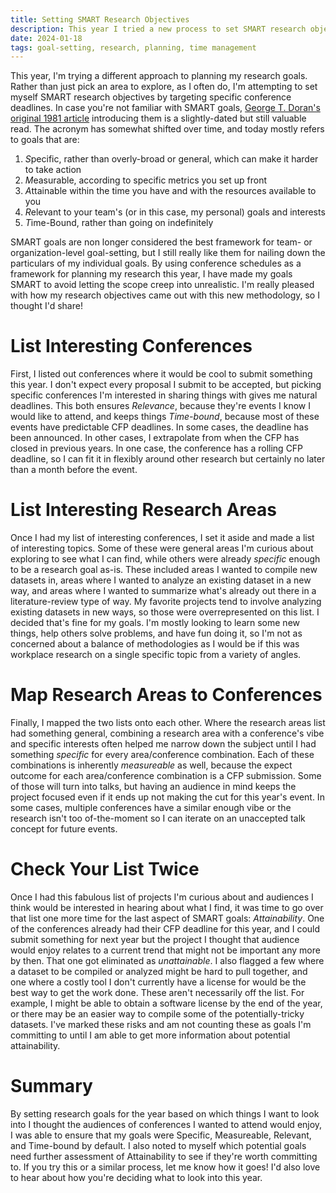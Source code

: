 ```yaml
---
title: Setting SMART Research Objectives
description: This year I tried a new process to set SMART research objectives for myself.
date: 2024-01-18
tags: goal-setting, research, planning, time management
---
```

This year, I'm trying a different approach to planning my research goals. Rather than just pick an area to explore, as I often do, I'm attempting to set myself SMART research objectives by targeting specific conference deadlines. In case you're not familiar with SMART goals, [George T. Doran's original 1981 article](https://community.mis.temple.edu/mis0855002fall2015/files/2015/10/S.M.A.R.T-Way-Management-Review.pdf) introducing them is a slightly-dated but still valuable read. The acronym has somewhat shifted over time, and today mostly refers to goals that are:
1. *S*pecific, rather than overly-broad or general, which can make it harder to take action
1. *M*easurable, according to specific metrics you set up front
1. *A*ttainable within the time you have and with the resources available to you
1. *R*elevant to your team's (or in this case, my personal) goals and interests
1. *T*ime-Bound, rather than going on indefinitely

SMART goals are non longer considered the best framework for team- or organization-level goal-setting, but I still really like them for nailing down the particulars of my individual goals. By using conference schedules as a framework for planning my research this year, I have made my goals SMART to avoid letting the scope creep into unrealistic. I'm really pleased with how my research objectives came out with this new methodology, so I thought I'd share!

# List Interesting Conferences
First, I listed out conferences where it would be cool to submit something this year. I don't expect every proposal I submit to be accepted, but picking specific conferences I'm interested in sharing things with gives me natural deadlines. This both ensures *Relevance*, because they're events I know I would like to attend, and keeps things *Time-bound*, because most of these events have predictable CFP deadlines. In some cases, the deadline has been announced. In other cases, I extrapolate from when the CFP has closed in previous years. In one case, the conference has a rolling CFP deadline, so I can fit it in flexibly around other research but certainly no later than a month before the event.

# List Interesting Research Areas 
Once I had my list of interesting conferences, I set it aside and made a list of interesting topics. Some of these were general areas I'm curious about exploring to see what I can find, while others were already *specific* enough to be a research goal as-is. These included areas I wanted to compile new datasets in, areas where I wanted to analyze an existing dataset in a new way, and areas where I wanted to summarize what's already out there in a literature-review type of way. My favorite projects tend to involve analyzing existing datasets in new ways, so those were overrepresented on this list. I decided that's fine for my goals. I'm mostly looking to learn some new things, help others solve problems, and have fun doing it, so I'm not as concerned about a balance of methodologies as I would be if this was workplace research on a single specific topic from a variety of angles.

# Map Research Areas to Conferences
Finally, I mapped the two lists onto each other. Where the research areas list had something general, combining a research area with a conference's vibe and specific interests often helped me narrow down the subject until I had something *specific* for every area/conference combination. Each of these combinations is inherently *measureable* as well, because the expect outcome for each area/conference combination is a CFP submission. Some of those will turn into talks, but having an audience in mind keeps the project focused even if it ends up not making the cut for this year's event. In some cases, multiple conferences have a similar enough vibe or the research isn't too of-the-moment so I can iterate on an unaccepted talk concept for future events.

# Check Your List Twice
Once I had this fabulous list of projects I'm curious about and audiences I think would be interested in hearing about what I find, it was time to go over that list one more time for the last aspect of SMART goals: *Attainability*. One of the conferences already had their CFP deadline for this year, and I could submit something for next year but the project I thought that audience would enjoy relates to a current trend that might not be important any more by then. That one got eliminated as *unattainable*. I also flagged a few where a dataset to be compiled or analyzed might be hard to pull together, and one where a costly tool I don't currently have a license for would be the best way to get the work done. These aren't necessarily off the list. For example, I might be able to obtain a software license by the end of the year, or there may be an easier way to compile some of the potentially-tricky datasets. I've marked these risks and am not counting these as goals I'm committing to until I am able to get more information about potential attainability.

# Summary
By setting research goals for the year based on which things I want to look into I thought the audiences of conferences I wanted to attend would enjoy, I was able to ensure that my goals were Specific, Measureable, Relevant, and Time-bound by default. I also noted to myself which potential goals need further assessment of Attainability to see if they're worth committing to. If you try this or a similar process, let me know how it goes! I'd also love to hear about how you're deciding what to look into this year.